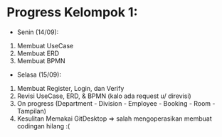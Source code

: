 # Progress Kelompok 1:
- Senin (14/09):
1. Membuat UseCase
2. Membuat ERD
3. Membuat BPMN
- Selasa (15/09):
1. Membuat Register, Login, dan Verify
2. Revisi UseCase, ERD, & BPMN (kalo ada request u/ direvisi)
3. On progress (Department - Division - Employee - Booking - Room - Tampilan)
4. Kesulitan Memakai GitDesktop => salah mengoperasikan membuat codingan hilang :(
